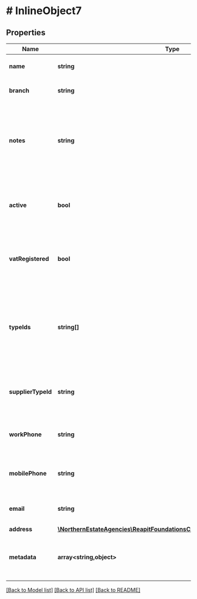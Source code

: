 # # InlineObject7

## Properties

Name | Type | Description | Notes
------------ | ------------- | ------------- | -------------
**name** | **string** | The name of the company | [optional]
**branch** | **string** | The branch name of the company | [optional]
**notes** | **string** | A free text field containing notes that describe the company&#39;s business or service offering | [optional]
**active** | **bool** | A flag determining whether or not the company is currently active | [optional]
**vatRegistered** | **bool** | A flag determining whether or not the company is VAT registered | [optional]
**typeIds** | **string[]** | A collection of unique identifiers of company types that categorise the type of business the company operates | [optional]
**supplierTypeId** | **string** | The unique identifier of a supplier type, if the company is a supplier | [optional]
**workPhone** | **string** | The work phone number of the company | [optional]
**mobilePhone** | **string** | The mobile phone number of the company | [optional]
**email** | **string** | The email address of the company | [optional]
**address** | [**\NorthernEstateAgencies\ReapitFoundationsClient\Model\CompaniesIdAddress**](CompaniesIdAddress.md) |  | [optional]
**metadata** | **array<string,object>** | App specific metadata to set against the company | [optional]

[[Back to Model list]](../../README.md#models) [[Back to API list]](../../README.md#endpoints) [[Back to README]](../../README.md)
